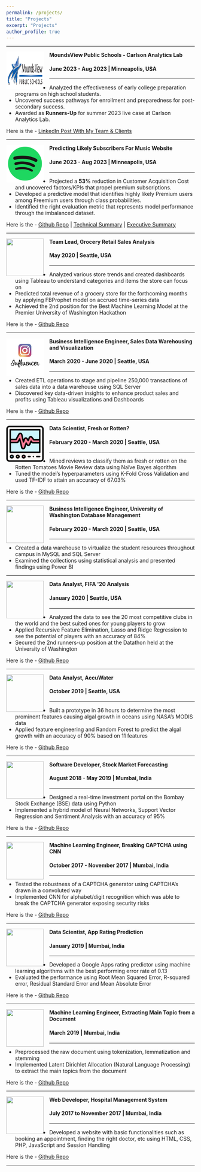 ```yaml
---
permalink: /projects/
title: "Projects"
excerpt: "Projects"
author_profile: true
---
```


-----
<img align="left" height="100" width="100" src="../images/MV.jpg" style="padding-right:15px">

**MoundsView Public Schools - Carlson Analytics Lab**
#### June 2023 - Aug 2023 | Minneapolis, USA

-----
*	Analyzed the effectiveness of early college preparation programs on high school students.
*	Uncovered success pathways for enrollment and preparedness for post-secondary success.
*	Awarded as <strong>Runners-Up</strong> for summer 2023 live case at Carlson Analytics Lab. <br>

Here is the - [LinkedIn Post With My Team & Clients](https://www.linkedin.com/posts/carlson-analytics-lab_analytics-umnproud-activity-7099444600993419264-2eS6?utm_source=share&utm_medium=member_desktop)

-----

<img align="left" height="100" width="100" src="../images/malware_detection.png" style="padding-right:15px">

**Predicting Likely Subscribers For Music Website**
#### June 2023 - Aug 2023 | Minneapolis, USA

-----
*	Projected a <strong>53%</strong> reduction in Customer Acquisition Cost and uncovered factors/KPIs that propel premium subscriptions.
*	Developed a predictive model that identifies highly likely Premium users among Freemium users through class probabilities.
*	Identified the right evaluation metric that represents model performance through the imbalanced dataset. <br>

Here is the - [Github Repo](https://github.com/praveenpkay/Freemium-To-Premium-Predict-Likely-Subscribers) | [Technical Summary](https://github.com/praveenpkay/Freemium-To-Premium-Predict-Likely-Subscribers/blob/main/Freemium%20to%20Premium%20Technical%20Document.pdf) | [Executive Summary](https://github.com/praveenpkay/Freemium-To-Premium-Predict-Likely-Subscribers/blob/main/XYZ%20-%20Freemium%20to%20Premium%20Deck.pdf)

-----
<img align="left" height="100" width="100" src="../images/grocery_store.jpg" style="padding-right:15px">

**Team Lead, Grocery Retail Sales Analysis**
#### May 2020 | Seattle, USA

-----
*	Analyzed various store trends and created dashboards using Tableau to understand categories and items the store can focus on
*	Predicted total revenue of a grocery store for the forthcoming months by applying FBProphet model on accrued time-series data
*	Achieved the 2nd position for the Best Machine Learning Model at the Premier University of Washington Hackathon

Here is the - [Github Repo](https://github.com/aayush1909/Grocery-Retail-Sales-Analysis)

-----
<img align="left" height="100" width="100" src="../images/sales.jpg" style="padding-right:15px">

**Business Intelligence Engineer, Sales Data Warehousing and Visualization**
#### March 2020 - June 2020 | Seattle, USA

-----
*	Created ETL operations to stage and pipeline 250,000 transactions of sales data into a data warehouse using SQL Server
*	Discovered key data-driven insights to enhance product sales and profits using Tableau visualizations and Dashboards <br>

Here is the - [Github Repo](https://github.com/aayush1909/Business-Intelligence-Systems)

-----
<img align="left" height="100" width="100" src="../images/Rotten.png" style="padding-right:15px">

**Data Scientist, Fresh or Rotten?**
#### February 2020 - March 2020 | Seattle, USA

-----
*	Mined reviews to classify them as fresh or rotten on the Rotten Tomatoes Movie Review data using Naïve Bayes algorithm
*	Tuned the model’s hyperparameters using K-Fold Cross Validation and used TF-IDF to attain an accuracy of 67.03% <br>

Here is the - [Github Repo](https://github.com/aayush1909/Fresh-or-Rotten)

-----
<img align="left" height="100" width="100" src="../images/UW_Logo2.jpg" style="padding-right:15px">

**Business Intelligence Engineer, University of Washington Database Management**
#### February 2020 - March 2020 | Seattle, USA

-----
*	Created a data warehouse to virtualize the student resources throughout campus in MySQL and SQL Server
*	Examined the collections using statistical analysis and presented findings using Power BI <br>

-----
<img align="left" height="100" width="100" src="../images/fifa.png" style="padding-right:15px">

**Data Analyst, FIFA '20 Analysis**
#### January 2020 | Seattle, USA

-----
*	Analyzed the data to see the 20 most competitive clubs in the world and the best suited ones for young players to grow
*	Applied Recursive Feature Elimination, Lasso and Ridge Regression to see the potential of players with an accuracy of 84%
*	Secured the 2nd runners-up position at the Datathon held at the University of Washington <br>

Here is the - [Github Repo](https://github.com/aayush1909/Fifa_Analysis)

-----
<img align="left" height="100" width="100" src="../images/accuwater.jpg" style="padding-right:15px">

**Data Analyst, AccuWater**
#### October 2019 | Seattle, USA

-----
*	Built a prototype in 36 hours to determine the most prominent features causing algal growth in oceans using NASA’s MODIS data 
*	Applied feature engineering and Random Forest to predict the algal growth with an accuracy of 90% based on 11 features <br>

Here is the - [Github Repo](https://github.com/aayush1909/AccuWater)

-----
<img align="left" height="100" width="100" src="../images/stock_market.jpg" style="padding-right:15px">

**Software Developer, Stock Market Forecasting**
#### August 2018 - May 2019 | Mumbai, India

-----
*	Designed a real-time investment portal on the Bombay Stock Exchange (BSE) data using Python
*	Implemented a hybrid model of Neural Networks, Support Vector Regression and Sentiment Analysis with an accuracy of 95% <br>

Here is the - [Github Repo](https://github.com/aayush1909/Stock-Market-Forecasting)

-----
<img align="left" height="100" width="100" src="../images/captcha.png" style="padding-right:15px">

**Machine Learning Engineer, Breaking CAPTCHA using CNN**
#### October 2017 - November 2017 | Mumbai, India

-----
*	Tested the robustness of a CAPTCHA generator using CAPTCHA’s drawn in a convoluted way
*	Implemented CNN for alphabet/digit recognition which was able to break the CAPTCHA generator exposing security risks <br>

Here is the - [Github Repo](https://github.com/aayush1909/Breaking-Captcha-Using-Machine-Learning)

-----
<img align="left" height="100" width="100" src="../images/playstore.png" style="padding-right:15px">

**Data Scientist, App Rating Prediction**
#### January 2019 | Mumbai, India

-----
* Developed a Google Apps rating predictor using machine learning algorithms with the best performing error rate of 0.13
* Evaluated the performance using Root Mean Squared Error, R-squared error, Residual Standard Error and Mean Absolute Error <br>

Here is the - [Github Repo](https://github.com/aayush1909/App-Rating-Prediction)

-----
<img align="left" height="100" width="100" src="../images/topic_modeling.jpeg" style="padding-right:15px">

**Machine Learning Engineer, Extracting Main Topic from a Document**
#### March 2019 | Mumbai, India

-----
* Preprocessed the raw document using tokenization, lemmatization and stemming
* Implemented Latent Dirichlet Allocation (Natural Language Processing) to extract the main topics from the document <br>

Here is the - [Github Repo](https://github.com/aayush1909/Extracting-main-topics-using-LDA)

-----
<img align="left" height="100" width="100" src="../images/hospital.jpg" style="padding-right:15px">

**Web Developer, Hospital Management System**
#### July 2017 to November 2017 | Mumbai, India

-----
* Developed a website with basic functionalities such as booking an appointment, finding the right doctor, etc using HTML, CSS, PHP, JavaScript and Session Handling <br>

Here is the - [Github Repo](https://github.com/aayush1909/Hospital-Management-Website)

-----
